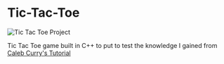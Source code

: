 # Tic-Tac-Toe

![Tic Tac Toe Project](https://github.com/iKarans/Tic-Tac-Toe/blob/main/iCalculator.png)

Tic Tac Toe game built in C++ to put to test the knowledge I gained from <a href="https://www.youtube.com/watch?v=_bYFu9mBnr4">Caleb Curry's Tutorial</a>
